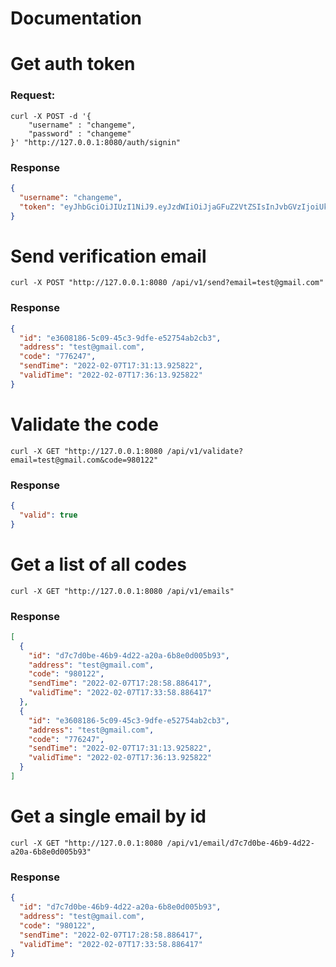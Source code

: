 # Documentation

# Get auth token

### Request:

```shell
curl -X POST -d '{
    "username" : "changeme",
    "password" : "changeme"
}' "http://127.0.0.1:8080/auth/signin"
```

### Response

```json
{
  "username": "changeme",
  "token": "eyJhbGciOiJIUzI1NiJ9.eyJzdWIiOiJjaGFuZ2VtZSIsInJvbGVzIjoiUk9MRV9VU0VSLFJPTEVfQURNSU4iLCJpYXQiOjE2NDQyNDEwNjYsImV4cCI6MTY0NDI0NDY2Nn0.0WBE_YwiYPWWEL3J6JT8WLJP-quOKScqcRx4zna2LyM"
}
```

# Send verification email

```shell
curl -X POST "http://127.0.0.1:8080 /api/v1/send?email=test@gmail.com"
```

### Response

```json
{
  "id": "e3608186-5c09-45c3-9dfe-e52754ab2cb3",
  "address": "test@gmail.com",
  "code": "776247",
  "sendTime": "2022-02-07T17:31:13.925822",
  "validTime": "2022-02-07T17:36:13.925822"
}
```

# Validate the code

```shell
curl -X GET "http://127.0.0.1:8080 /api/v1/validate?email=test@gmail.com&code=980122"
```

### Response

```json
{
  "valid": true
}
```

# Get a list of all codes

```shell
curl -X GET "http://127.0.0.1:8080 /api/v1/emails"
```

### Response

```json
[
  {
    "id": "d7c7d0be-46b9-4d22-a20a-6b8e0d005b93",
    "address": "test@gmail.com",
    "code": "980122",
    "sendTime": "2022-02-07T17:28:58.886417",
    "validTime": "2022-02-07T17:33:58.886417"
  },
  {
    "id": "e3608186-5c09-45c3-9dfe-e52754ab2cb3",
    "address": "test@gmail.com",
    "code": "776247",
    "sendTime": "2022-02-07T17:31:13.925822",
    "validTime": "2022-02-07T17:36:13.925822"
  }
]
```

# Get a single email by id

```shell
curl -X GET "http://127.0.0.1:8080 /api/v1/email/d7c7d0be-46b9-4d22-a20a-6b8e0d005b93"
```

### Response

```json
{
  "id": "d7c7d0be-46b9-4d22-a20a-6b8e0d005b93",
  "address": "test@gmail.com",
  "code": "980122",
  "sendTime": "2022-02-07T17:28:58.886417",
  "validTime": "2022-02-07T17:33:58.886417"
}
```
